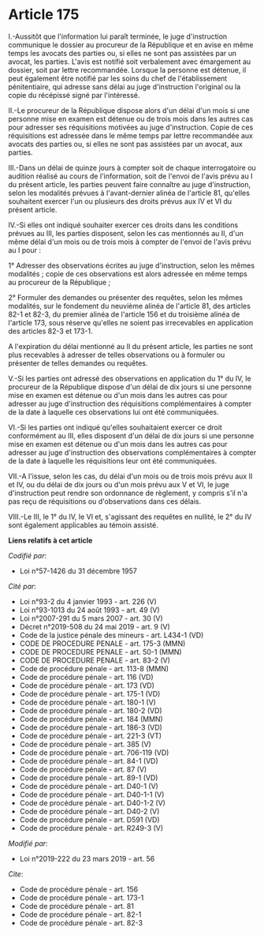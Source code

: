 # Article 175

I.-Aussitôt que l'information lui paraît terminée, le juge d'instruction communique le dossier au procureur de la République
et en avise en même temps les avocats des parties ou, si elles ne sont pas assistées par un avocat, les parties. L'avis est
notifié soit verbalement avec émargement au dossier, soit par lettre recommandée. Lorsque la personne est détenue, il peut
également être notifié par les soins du chef de l'établissement pénitentiaire, qui adresse sans délai au juge d'instruction
l'original ou la copie du récépissé signé par l'intéressé.

II.-Le procureur de la République dispose alors d'un délai d'un mois si une personne mise en examen est détenue ou de trois
mois dans les autres cas pour adresser ses réquisitions motivées au juge d'instruction. Copie de ces réquisitions est
adressée dans le même temps par lettre recommandée aux avocats des parties ou, si elles ne sont pas assistées par un avocat,
aux parties.

III.-Dans un délai de quinze jours à compter soit de chaque interrogatoire ou audition réalisé au cours de l'information,
soit de l'envoi de l'avis prévu au I du présent article, les parties peuvent faire connaître au juge d'instruction, selon les
modalités prévues à l'avant-dernier alinéa de l'article 81, qu'elles souhaitent exercer l'un ou plusieurs des droits prévus
aux IV et VI du présent article.

IV.-Si elles ont indiqué souhaiter exercer ces droits dans les conditions prévues au III, les parties disposent, selon les
cas mentionnés au II, d'un même délai d'un mois ou de trois mois à compter de l'envoi de l'avis prévu au I pour :

1° Adresser des observations écrites au juge d'instruction, selon les mêmes modalités ; copie de ces observations est alors
adressée en même temps au procureur de la République ;

2° Formuler des demandes ou présenter des requêtes, selon les mêmes modalités, sur le fondement du neuvième alinéa de
l'article 81, des articles 82-1 et 82-3, du premier alinéa de l'article 156 et du troisième alinéa de l'article 173, sous
réserve qu'elles ne soient pas irrecevables en application des articles 82-3 et 173-1.

A l'expiration du délai mentionné au II du présent article, les parties ne sont plus recevables à adresser de telles
observations ou à formuler ou présenter de telles demandes ou requêtes.

V.-Si les parties ont adressé des observations en application du 1° du IV, le procureur de la République dispose d'un délai
de dix jours si une personne mise en examen est détenue ou d'un mois dans les autres cas pour adresser au juge d'instruction
des réquisitions complémentaires à compter de la date à laquelle ces observations lui ont été communiquées.

VI.-Si les parties ont indiqué qu'elles souhaitaient exercer ce droit conformément au III, elles disposent d'un délai de dix
jours si une personne mise en examen est détenue ou d'un mois dans les autres cas pour adresser au juge d'instruction des
observations complémentaires à compter de la date à laquelle les réquisitions leur ont été communiquées.

VII.-A l'issue, selon les cas, du délai d'un mois ou de trois mois prévu aux II et IV, ou du délai de dix jours ou d'un mois
prévu aux V et VI, le juge d'instruction peut rendre son ordonnance de règlement, y compris s'il n'a pas reçu de réquisitions
ou d'observations dans ces délais.

VIII.-Le III, le 1° du IV, le VI et, s'agissant des requêtes en nullité, le 2° du IV sont également applicables au témoin
assisté.

**Liens relatifs à cet article**

_Codifié par_:

  - Loi n°57-1426 du 31 décembre 1957

_Cité par_:

  - Loi n°93-2 du 4 janvier 1993 - art. 226 (V)
  - Loi n°93-1013 du 24 août 1993 - art. 49 (V)
  - Loi n°2007-291 du 5 mars 2007 - art. 30 (V)
  - Décret n°2019-508 du 24 mai 2019 - art. 9 (V)
  - Code de la justice pénale des mineurs - art. L434-1 (VD)
  - CODE DE PROCEDURE PENALE - art. 175-3 (MMN)
  - CODE DE PROCEDURE PENALE - art. 50-1 (MMN)
  - CODE DE PROCEDURE PENALE - art. 83-2 (V)
  - Code de procédure pénale - art. 113-8 (MMN)
  - Code de procédure pénale - art. 116 (VD)
  - Code de procédure pénale - art. 173 (VD)
  - Code de procédure pénale - art. 175-1 (VD)
  - Code de procédure pénale - art. 180-1 (V)
  - Code de procédure pénale - art. 180-2 (VD)
  - Code de procédure pénale - art. 184 (MMN)
  - Code de procédure pénale - art. 186-3 (VD)
  - Code de procédure pénale - art. 221-3 (VT)
  - Code de procédure pénale - art. 385 (V)
  - Code de procédure pénale - art. 706-119 (VD)
  - Code de procédure pénale - art. 84-1 (VD)
  - Code de procédure pénale - art. 87 (V)
  - Code de procédure pénale - art. 89-1 (VD)
  - Code de procédure pénale - art. D40-1 (V)
  - Code de procédure pénale - art. D40-1-1 (V)
  - Code de procédure pénale - art. D40-1-2 (V)
  - Code de procédure pénale - art. D40-2 (V)
  - Code de procédure pénale - art. D591 (VD)
  - Code de procédure pénale - art. R249-3 (V)

_Modifié par_:

  - Loi n°2019-222 du 23 mars 2019 - art. 56

_Cite_:

  - Code de procédure pénale - art. 156
  - Code de procédure pénale - art. 173-1
  - Code de procédure pénale - art. 81
  - Code de procédure pénale - art. 82-1
  - Code de procédure pénale - art. 82-3
